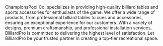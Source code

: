 ChampionsPool Co. specializes in providing high-quality billiard tables and sports accessories for enthusiasts of the game. We offer a wide range of products, from professional billiard tables to cues and accessories, ensuring an exceptional experience for our customers. With a variety of designs, premium craftsmanship, and professional installation services, BilliardPro is committed to delivering the highest level of satisfaction. Let BilliardPro be your trusted partner in creating a top-tier recreational space.
